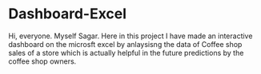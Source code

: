 # Dashboard-Excel
Hi, everyone. Myself Sagar. Here in this project I have made an interactive dashboard on the microsft excel by anlaysisng the data of Coffee shop sales of a store which is actually helpful in the future predictions by the coffee shop owners.
